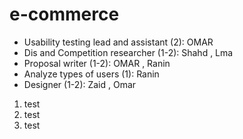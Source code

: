 # e-commerce
- Usability testing lead and assistant (2): OMAR 
- Dis and Competition researcher (1-2): Shahd , Lma
- Proposal writer (1-2): OMAR , Ranin
- Analyze types of users (1): Ranin
- Designer (1-2): Zaid , Omar

1. test
2. test
3. test